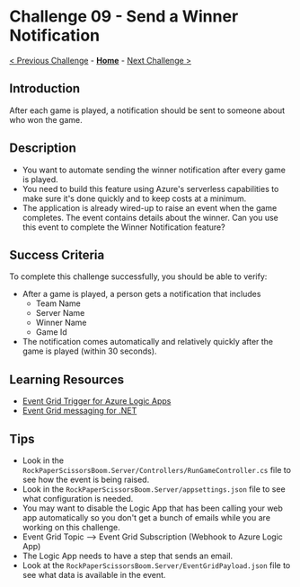 # Challenge 09 - Send a Winner Notification

[< Previous Challenge](./Challenge-08.md) - **[Home](../README.md)** - [Next Challenge >](./Challenge-10.md)

## Introduction

After each game is played, a notification should be sent to someone about who won the game.

## Description

- You want to automate sending the winner notification after every game is played.
- You need to build this feature using Azure's serverless capabilities to make sure it's done quickly and to keep costs at a minimum.
- The application is already wired-up to raise an event when the game completes. The event contains details about the winner. Can you use this event to complete the Winner Notification feature?

## Success Criteria

To complete this challenge successfully, you should be able to verify:

- After a game is played, a person gets a notification that includes
  - Team Name
  - Server Name
  - Winner Name
  - Game Id
- The notification comes automatically and relatively quickly after the game is played (within 30 seconds).

## Learning Resources

- [Event Grid Trigger for Azure Logic Apps](https://learn.microsoft.com/en-us/azure/event-grid/monitor-virtual-machine-changes-logic-app)
- [Event Grid messaging for .NET](https://learn.microsoft.com/en-us/dotnet/api/overview/azure/messaging.eventgrid-readme?view=azure-dotnet)

## Tips

- Look in the `RockPaperScissorsBoom.Server/Controllers/RunGameController.cs` file to see how the event is being raised.
- Look in the `RockPaperScissorsBoom.Server/appsettings.json` file to see what configuration is needed.
- You may want to disable the Logic App that has been calling your web app automatically so you don't get a bunch of emails while you are working on this challenge.
- Event Grid Topic --> Event Grid Subscription (Webhook to Azure Logic App)
- The Logic App needs to have a step that sends an email.
- Look at the `RockPaperScissorsBoom.Server/EventGridPayload.json` file to see what data is available in the event.
